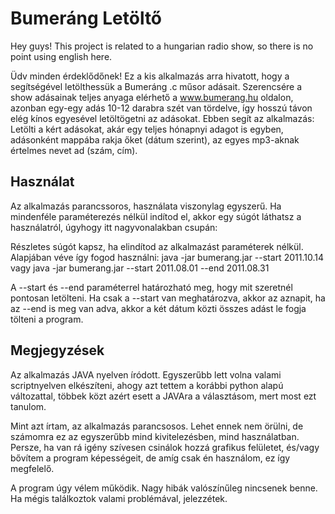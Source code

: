 Bumeráng Letöltő
================

Hey guys! This project is related to a hungarian radio show, so there is no point using english here.

Üdv minden érdeklődőnek! Ez a kis alkalmazás arra hivatott, hogy a segítségével letölthessük a Bumeráng .c műsor adásait. Szerencsére a show adásainak teljes anyaga elérhető a www.bumerang.hu oldalon, azonban egy-egy adás 10-12 darabra szét van tördelve, így hosszú távon elég kínos egyesével letöltögetni az adásokat. Ebben segít az alkalmazás: Letölti a kért adásokat, akár egy teljes hónapnyi adagot is egyben, adásonként mappába rakja őket (dátum szerint), az egyes mp3-aknak értelmes nevet ad (szám, cím).

Használat
---------

Az alkalmazás parancssoros, használata viszonylag egyszerű. Ha mindenféle paraméterezés nélkül indítod el, akkor egy súgót láthatsz a használatról, úgyhogy itt nagyvonalakban csupán:


Részletes súgót kapsz, ha elindítod az alkalmazást paraméterek nélkül. Alapjában véve így fogod használni:
  java -jar bumerang.jar --start 2011.10.14
vagy
  java -jar bumerang.jar --start 2011.08.01 --end 2011.08.31

A --start és --end paraméterrel határozható meg, hogy mit szeretnél pontosan letölteni. Ha csak a --start van meghatározva, akkor az aznapit, ha az --end is meg van adva, akkor a két dátum közti összes adást le fogja tölteni a program.

Megjegyzések
------------

Az alkalmazás JAVA nyelven íródott. Egyszerűbb lett volna valami scriptnyelven elkészíteni, ahogy azt tettem a korábbi python alapú változattal, többek közt azért esett a JAVAra a választásom, mert most ezt tanulom.

Mint azt írtam, az alkalmazás parancsosos. Lehet ennek nem örülni, de számomra ez az egyszerűbb mind kivitelezésben, mind használatban. Persze, ha van rá igény szívesen csinálok hozzá grafikus felületet, és/vagy bővítem a program képességeit, de amíg csak én használom, ez így megfelelő.

A program úgy vélem működik. Nagy hibák valószínűleg nincsenek benne. Ha mégis találkoztok valami problémával, jelezzétek.


